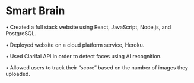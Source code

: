 # Smart Brain

• Created a full stack website using React, JavaScript, Node.js, and PostgreSQL.

• Deployed website on a cloud platform service, Heroku.

• Used Clarifai API in order to detect faces using AI recognition.

• Allowed users to track their “score” based on the number of images they uploaded.

